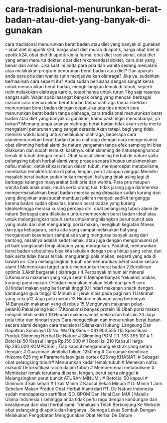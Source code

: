 # cara-tradisional-menurunkan-berat-badan-atau-diet-yang-banyak-di-gunakan
cara tradisional menurunkan berat badan atau diet yang banyak di gunakan - obat diet di apotik k24, harga obat diet murah di apotik, harga obat diet di apotik k24, obat diet di apotik kimia farma, obat diet tradisional, obat diet yang aman menurut dokter, obat diet rekomendasi dokter, cara diet yang benar dan aman.  Jika saat ini anda para pria dan wanita sedang menjalani atau melakukan program penurunan berat badan atau diet? Dan apakah anda para pria dan wanita rutin menjadwalkan olahraga? Jika ya, sudahkan berhasilkah cara seperti itu?   Anda sudah berusaha dengan sangat keras untuk menurunkan berat badan, menghilangkan lemak di tubuh,    seperti rutin melakukan olahraga kardio, tetapi hanya untuk turun 1 kg saja rasanya sangat sulit. Wajar apabilasangat banyak orang yang mencari berbagai macam cara menurunkan berat badan tanpa olahraga tanpa ribetdan menurunkan berat badan dnegan cepat.Jika ada tips ampuh cara menurunkan berat badan tanpa olahraga, cara tradisional menurunkan berat badan atau diet yang banyak di gunakan, kamu pasti ingin mencobanya, ya bukan? Memang tanpa adanya olahraga berat badan tidak akan serta merta mengalami penurunan yang sangat derastis.Akan tetapi, bagi yang tidak memiliki waktu luang untuk melakukan olahraga, beberapa cara alamimenurunkan berat badan tanpa olahraga dengan cara mengonsumsi obat slimming herbal alami de nature yangaman tanpa efek samping ini bisa dilakukan dan sudah terbukti kasitnya. obat slimming de naturepenghancur lemak di tubuh dengan cepat.   Obat kapsul slimming herbal de nature yaitu pelangsing tubuh herbal alami yang proses secara khusus untukmenekan nafsu makan, detoksifikasi racun dalam tubuh, mempercepat metabolisme, membakar lemakterutama di paha, lengan, perut ataupun pinggul.Memiliki masalah berat badan sudah bukan menjadi hal yang tidak asing lagi di berbagai kalangan masyarakat baik pria dan wanita. Para pria maupun wanita baik anak anak, muda serta orang tua. tidak jarang juga darimereka mempermasalahkan berat badan mereka yang dirasakan sudah kurang dari yang diinginkan atau sudahmembuat pikiran menjadi sedikit terganggu karana badan sudah obesitas, karean berat badan yang kurang idealsehingga merasa kurang percaya diri. obat pelangsing tubuh alami de nature    Berbagai cara dilakukan untuk memperoleh berat badan ideal atau untuk melangsingkan tubuh serta untukmenghilangkan perut buncit ada yang mulai dari diet mengurangi porsi makan, mengikuti kegiatan fitness dan juga kebugaran, serta ada yang sampai melakukan hal yang mengancam kesehatan sampai ada yang menguras banyak uang dari kantong, misalnya adalah sedot lemak, atau juga dengan mengonsumsi pil pil baik yangsudah teruji ataupun yang meragukan. Padahal, menurunkan berat badan sebetulnya bisa kita lakukan dengan pola hidup yang sehat dan baik serta tidak harus terlalu mengurangi pola makan, seperti yang ada di bawah ini.   Cara melangsingkan tubuh danmenurunkan berat badan secara alami   1.Menentukan target untuk menurunkan berat badan 2.Berpikiran optimis 3.Aktif bergerak ( olahraga ) 4.Perbanyak minum air mineral 5.Konsumsi makanan yang kaya serat 6.Memperbanyak frekuensi makan, kurangi porsi makan 7.Hindari memakan makan lebih dari jam 6 sore 8.Hindari makan yang berlamak tinggi 9.Hindari makanan snack dengan kandungan gula tinggi 10.Minum air jeruk nipis pada pagi hari 11.Istirahat yang cukup12.Jaga pola makan 13.Hindari makanan yang berminyak 14.Banyakin makanan yang di rebus 15.Mengunyah makanan pelan-pelan16.Pakai piring kecil 17.Konsumsi banyak protein 18.Ubah porsi makan menjadi lebih sedikit 19.Hindari makan sambil melakukan hal lain 20.Jaga pola tidur dan hindari stres    Cara mengecilkan dan menurunkan berat badan secara alami dengan cara tradisional  Silahakan Hubungi Langsung Dan Dapatkan Solusinya Di No: Wa/Tlp/Sms  – 081 903 555 115    Spesifikasi Produk Slimming Herbal De Nature   # Slimming POM TR. 163 395 101 # 1 Botol Isi 50 Kapsul Harga Rp.150.000 # 1 Botol Isi 210 Kapsul Harga Rp.295.000    KOMPOSISI ;   Tiap kapsul mengandung ekstrak yang setara dengan; # Guazomae ulmifolia folium 1250 mg # Curcumae domiticae rhizoma 625 mg # Parameria laevigata cortex 625 mg   KHASIAT; # Sebagai obat pelangsing tubuh# Menurunkan kadar lemak tubuh # Menekan nafsu makan# Detoksifikasi racun dalam tubuh # Mempercepat metabolisme # Membakar lemak terutama di paha, lengan, perut serta pinggul # Melangsingkan perut buncit  ATURAN MINUM ; # Botol isi 50 kapsul # Diminum 3 kali sehari # 1 kali Minim 2 Kapsul Sekali Minum # Di Minim 1 Jam Sebelum Makan    Produk Obat Herbal Alami dari PT. De Nature Indonesia sudah mendapatkan sertifikat ISO, BPOM Dan Halal Dari MUI ( Majelis Ulama Indonesia ) sehingga anda tidak perlu ragu dengan kandungan dan keasliannya dari obat herbal kami.  Trimakasih Telah Berkunjung Ke Website obat pelangsing di apotik dan harganya , Semoga Lekas Sembuh Dengan Melakukan Pengobatan Menggunakan Obat Herbal De Dature

